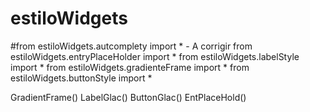 # estiloWidgets

#from estiloWidgets.autcomplety import *   - A corrigir
from estiloWidgets.entryPlaceHolder import *
from estiloWidgets.labelStyle import *
from estiloWidgets.gradienteFrame import *
from estiloWidgets.buttonStyle import *

GradientFrame()
LabelGlac()
ButtonGlac()
EntPlaceHold()
